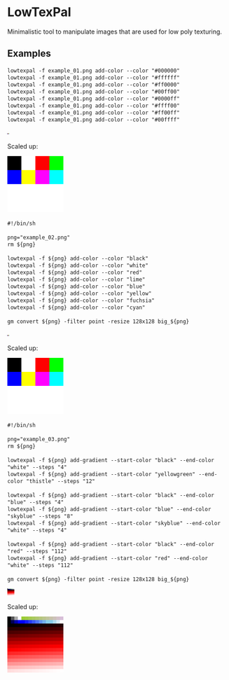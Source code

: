 # LowTexPal


Minimalistic tool to manipulate images that are used for low poly texturing.

## Examples

```
lowtexpal -f example_01.png add-color --color "#000000"
lowtexpal -f example_01.png add-color --color "#ffffff"
lowtexpal -f example_01.png add-color --color "#ff0000"
lowtexpal -f example_01.png add-color --color "#00ff00"
lowtexpal -f example_01.png add-color --color "#0000ff"
lowtexpal -f example_01.png add-color --color "#ffff00"
lowtexpal -f example_01.png add-color --color "#ff00ff"
lowtexpal -f example_01.png add-color --color "#00ffff"
```

![Example Image 01](example_01.png)

Scaled up:

![Example Image 01 - Big ](big_example_01.png)

```
#!/bin/sh

png="example_02.png"
rm ${png}

lowtexpal -f ${png} add-color --color "black"
lowtexpal -f ${png} add-color --color "white"
lowtexpal -f ${png} add-color --color "red"
lowtexpal -f ${png} add-color --color "lime"
lowtexpal -f ${png} add-color --color "blue"
lowtexpal -f ${png} add-color --color "yellow"
lowtexpal -f ${png} add-color --color "fuchsia"
lowtexpal -f ${png} add-color --color "cyan"

gm convert ${png} -filter point -resize 128x128 big_${png}
```

![Example Image 02](example_02.png)

Scaled up:

![Example Image 02 - Big ](big_example_02.png)

```
#!/bin/sh

png="example_03.png"
rm ${png}

lowtexpal -f ${png} add-gradient --start-color "black" --end-color "white" --steps "4"
lowtexpal -f ${png} add-gradient --start-color "yellowgreen" --end-color "thistle" --steps "12"

lowtexpal -f ${png} add-gradient --start-color "black" --end-color "blue" --steps "4"
lowtexpal -f ${png} add-gradient --start-color "blue" --end-color "skyblue" --steps "8"
lowtexpal -f ${png} add-gradient --start-color "skyblue" --end-color "white" --steps "4"

lowtexpal -f ${png} add-gradient --start-color "black" --end-color "red" --steps "112"
lowtexpal -f ${png} add-gradient --start-color "red" --end-color "white" --steps "112"

gm convert ${png} -filter point -resize 128x128 big_${png}
```

![Example Image 03](example_03.png)

Scaled up:

![Example Image 03 - Big ](big_example_03.png)

